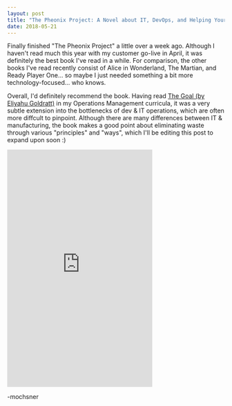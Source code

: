 ```yaml
---
layout: post
title: "The Pheonix Project: A Novel about IT, DevOps, and Helping Your Business Win"
date: 2018-05-21
---
```


Finally finished "The Pheonix Project" a little over a week ago. Although I haven't read much this year with my customer go-live in April, it was definitely the best book I've read in a while. For comparison, the other books I've read recently consist of Alice in Wonderland, The Martian, and Ready Player One... so maybe I just needed something a bit more technology-focused... who knows.

Overall, I'd definitely recommend the book. Having read <a href="https://read.amazon.com/kp/embed?asin=B002LHRM2O&preview=newtab&linkCode=kpe&ref_=cm_sw_r_kb_dp_umm5CbV2CEJ27">The Goal (by Eliyahu Goldratt)</a> in my Operations Management curricula, it was a very subtle extension into the bottlenecks of dev & IT operations, which are often more diffcult to pinpoint. Although there are many differences between IT & manufacturing, the book makes a good point about eliminating waste through various "principles" and "ways", which I'll be editing this post to expand upon soon :)

<iframe type="text/html" width="336" height="550" frameborder="0" allowfullscreen style="max-width:100%" src="https://read.amazon.com/kp/card?asin=B078Y98RG8&preview=inline&linkCode=kpe&ref_=cm_sw_r_kb_dp_Mmm5CbAKTP3JS" ></iframe>

-mochsner
